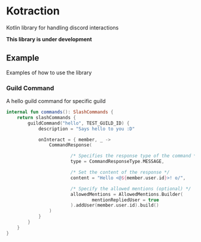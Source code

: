 # Kotraction
Kotlin library for handling discord interactions
 
**This library is under development**

## Example
Examples of how to use the library 

### Guild Command
A hello guild command for specific guild
```kotlin
internal fun commands(): SlashCommands {
    return slashCommands {
        guildCommand("hello", TEST_GUILD_ID) {
            description = "Says hello to you :D"

            onInteract = { member, _ ->
                CommandResponse(

                        /* Specifies the response type of the command */ 
                        type = CommandResponseType.MESSAGE,

                        /* Set the content of the response */
                        content = "Hello <@${member.user.id}>! o/",

                        /* Specify the allowed mentions (optional) */
                        allowedMentions = AllowedMentions.Builder(
                                mentionRepliedUser = true
                        ).addUser(member.user.id).build()
                )
            }
        }
    }
}
```

